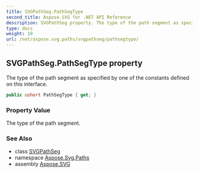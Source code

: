```yaml
---
title: SVGPathSeg.PathSegType
second_title: Aspose.SVG for .NET API Reference
description: SVGPathSeg property. The type of the path segment as specified by one of the constants defined on this interface
type: docs
weight: 10
url: /net/aspose.svg.paths/svgpathseg/pathsegtype/
---
```

## SVGPathSeg.PathSegType property

The type of the path segment as specified by one of the constants defined on this interface.

```csharp
public ushort PathSegType { get; }
```

### Property Value

The type of the path segment.

### See Also

* class [SVGPathSeg](../)
* namespace [Aspose.Svg.Paths](../../svgpathseg/)
* assembly [Aspose.SVG](../../../)
